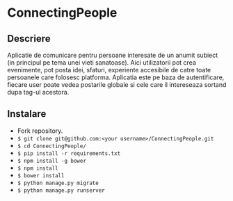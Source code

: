 # ConnectingPeople

## Descriere

   Aplicatie de comunicare pentru persoane interesate de un anumit
subiect (in principul pe tema unei vieti sanatoase). Aici utilizatorii 
pot crea evenimente, pot posta idei, sfaturi, experiente accesibile 
de catre toate persoanele care folosesc platforma. Aplicatia este 
pe baza de autentificare, fiecare user poate vedea postarile globale 
si cele care il intereseaza sortand dupa tag-ul acestora.

## Instalare

* Fork repository.
* `$ git clone git@github.com:<your username>/ConnectingPeople.git`
* `$ cd ConnectingPeople/`
* `$ pip install -r requirements.txt`
* `$ npm install -g bower`
* `$ npm install`
* `$ bower install`
* `$ python manage.py migrate`
* `$ python manage.py runserver`

